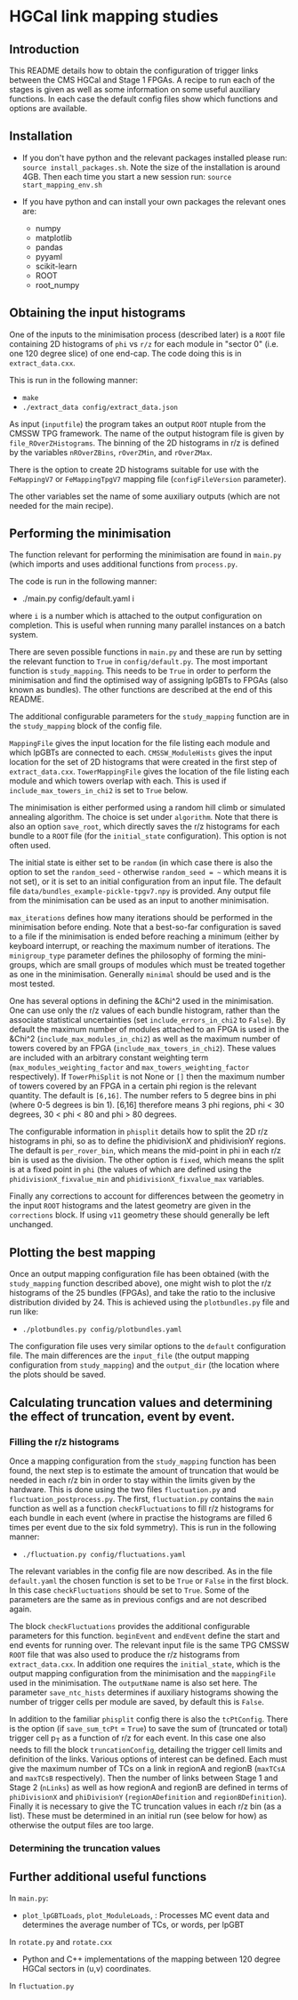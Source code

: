 # HGCal link mapping studies

## Introduction

This README details how to obtain the configuration of trigger links between the CMS HGCal and Stage 1 FPGAs.
A recipe to run each of the stages is given as well as some information on some useful auxiliary functions.
In each case the default config files show which functions and options are available.

## Installation

- If you don't have python and the relevant packages installed please run: `source install_packages.sh`.
Note the size of the installation is around 4GB.
Then each time you start a new session run: `source start_mapping_env.sh`

- If you have python and can install your own packages the relevant ones are:
    - numpy
    - matplotlib	
    - pandas
    - pyyaml
    - scikit-learn
    - ROOT
    - root_numpy

## Obtaining the input histograms

One of the inputs to the minimisation process (described later) is a `ROOT` file containing 2D histograms of `phi` vs `r/z` for each module in "sector 0" (i.e. one 120 degree slice) of one end-cap. The code doing this is in `extract_data.cxx`.

This is run in the following manner:
-  `make`
-  `./extract_data config/extract_data.json`

As input (`inputfile`) the program takes an output `ROOT` ntuple from the CMSSW TPG framework. The name of the output histogram file is given by `file_ROverZHistograms`. The binning of the 2D histograms in r/z is defined by the variables `nROverZBins`, `rOverZMin`, and `rOverZMax`.

There is the option to create 2D histograms suitable for use with the `FeMappingV7` or `FeMappingTpgV7` mapping file (`configFileVersion` parameter).

The other variables set the name of some auxiliary outputs (which are not needed for the main recipe).

## Performing the minimisation

The function relevant for performing the minimisation are found in `main.py` (which imports and uses additional functions from `process.py`.

The code is run in the following manner:
- ./main.py config/default.yaml i

where `i` is a number which is attached to the output configuration on completion. This is useful when running many parallel instances on a batch system.

There are seven possible functions in `main.py` and these are run by setting the relevant function to `True` in `config/default.py`. The most important function is `study_mapping`. This needs to be `True` in order to perform the minimisation and find the optimised way of assigning lpGBTs to FPGAs (also known as bundles). The other functions are described at the end of this README.

The additional configurable parameters for the `study_mapping` function are in the `study_mapping` block of the config file.

`MappingFile` gives the input location for the file listing each module and which lpGBTs are connected to each. `CMSSW_ModuleHists` gives the input location for the set of 2D histograms that were created in the first step of `extract_data.cxx`. `TowerMappingFile` gives the location of the file listing each module and which towers overlap with each. This is used if `include_max_towers_in_chi2` is set to `True` below.

The minimisation is either performed using a random hill climb or simulated annealing algorithm. The choice is set under `algorithm`. Note that there is also an option `save_root`, which directly saves the r/z histograms for each bundle to a `ROOT` file (for the `initial_state` configuration). This option is not often used.

The initial state is either set to be `random` (in which case there is also the option to set the `random_seed` - otherwise `random_seed = ~` which means it is not set), or it is set to an initial configuration from an input file. The default file `data/bundles_example-pickle-tpgv7.npy` is provided. Any output file from the minimisation can be used as an input to another minimisation.

`max_iterations` defines how many iterations should be performed in the minimisation before ending. Note that a best-so-far configuration is saved to a file if the minimisation is ended before reaching a minimum (either by keyboard interrupt, or reaching the maximum number of iterations. The `minigroup_type` parameter defines the philosophy of forming the mini-groups, which are small groups of modules which must be treated together as one in the minimisation. Generally `minimal` should be used and is the most tested.

One has several options in defining the &Chi^2 used in the minimisation. One can use only the r/z values of each bundle histogram, rather than the associate statistical uncertainties (set `include_errors_in_chi2` to `False`). By default the maximum number of modules attached to an FPGA is used in the &Chi^2 (`include_max_modules_in_chi2`) as well as the maximum number of towers covered by an FPGA (`include_max_towers_in_chi2`). These values are included with an arbitrary constant weighting term (`max_modules_weighting_factor` and `max_towers_weighting_factor` respectively). If `TowerPhiSplit` is not None or `[]` then the maximum number of towers covered by an FPGA in a certain phi region is the relevant quantity. The default is `[6,16]`. The number refers to 5 degree bins in phi (where 0-5 degrees is bin 1). [6,16] therefore means 3 phi regions, phi < 30 degrees, 30 < phi < 80 and phi > 80 degrees.

The configurable information in `phisplit` details how to split the 2D r/z histograms in phi, so as to define the phidivisionX and phidivisionY regions. The default is `per_rover_bin`, which means the mid-point in phi in each r/z bin is used as the division. The other option is `fixed`, which means the split is at a fixed point in `phi` (the values of which are defined using the `phidivisionX_fixvalue_min` and `phidivisionX_fixvalue_max` variables.

Finally any corrections to account for differences between the geometry in the input `ROOT` histograms and the latest geometry are given in the `corrections` block. If using `v11` geometry these should generally be left unchanged.

## Plotting the best mapping

Once an output mapping configuration file has been obtained (with the `study_mapping` function described above), one might wish to plot the r/z histograms of the 25 bundles (FPGAs), and take the ratio to the inclusive distribution divided by 24. This is achieved using the `plotbundles.py` file and run like:

- `./plotbundles.py config/plotbundles.yaml`

The configuration file uses very similar options to the `default` configuration file. The main differences are the `input_file` (the output mapping configuration from `study_mapping`) and the `output_dir` (the location where the plots should be saved.

## Calculating truncation values and determining the effect of truncation, event by event.

### Filling the r/z histograms

Once a mapping configuration from the `study_mapping` function has been found, the next step is to estimate the amount of truncation that would be needed in each r/z bin in order to stay within the limits given by the hardware.
This is done using the two files `fluctuation.py` and `fluctuation_postprocess.py`. The first, `fluctuation.py` contains the `main` function as well as a function `checkFluctuations` to fill r/z histograms for each bundle in each event (where in practise the histograms are filled 6 times per event due to the six fold symmetry). 
This is run in the following manner:

- `./fluctuation.py config/fluctuations.yaml`

The relevant variables in the config file are now described.
As in the file `default.yaml` the chosen function is set to be `True` or `False` in the first block. In this case `checkFluctuations` should be set to `True`.
Some of the parameters are the same as in previous configs and are not described again.

The block `checkFluctuations` provides the additional configurable parameters for this function.
`beginEvent` and `endEvent` define the start and end events for running over.
The relevant input file is the same TPG CMSSW `ROOT` file that was also used to produce the r/z histograms from `extract_data.cxx`. In addition one requires the `initial_state`, which is the output mapping configuration from the minimisation and the `mappingFile` used in the minimisation. The `outputName` name is also set here. The parameter `save_ntc_hists` determines if auxiliary histograms showing the number of trigger cells per module are saved, by default this is `False`.

In addition to the familiar `phisplit` config there is also the `tcPtConfig`.
There is the option (if `save_sum_tcPt` = `True`) to save the sum of (truncated or total) trigger cell p<sub>T</sub> as a function of r/z for each event.
In this case one also needs to fill the  block `truncationConfig`, detailing the trigger cell limits and definition of the links.
Various options of interest can be defined. Each must give the maximum number of TCs on a link in regionA and regionB (`maxTCsA` and `maxTCsB` respectively). Then the number of links between Stage 1 and Stage 2 (`nLinks`) as well as how regionA and regionB are defined in terms of `phiDivisionX` and `phiDivisionY` (`regionADefinition` and `regionBDefinition`).
Finally it is necessary to give the TC truncation values in each r/z bin (as a list). These must be determined in an initial run (see below for how) as otherwise the output files are too large.

### Determining the truncation values



## Further additional useful functions

In `main.py`:

- `plot_lpGBTLoads`, `plot_ModuleLoads`, : Processes MC event data and determines the average number of TCs, or words, per lpGBT

In `rotate.py` and `rotate.cxx`
- Python and C++ implementations of the mapping between 120 degree HGCal sectors in (u,v) coordinates.

In `fluctuation.py`

